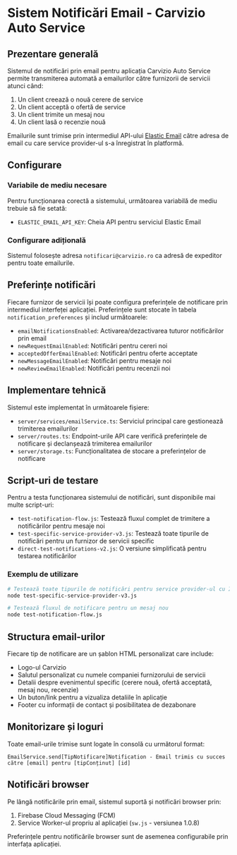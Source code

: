 # Sistem Notificări Email - Carvizio Auto Service

## Prezentare generală

Sistemul de notificări prin email pentru aplicația Carvizio Auto Service permite transmiterea automată a emailurilor către furnizorii de servicii atunci când:

1. Un client creează o nouă cerere de service
2. Un client acceptă o ofertă de service
3. Un client trimite un mesaj nou
4. Un client lasă o recenzie nouă

Emailurile sunt trimise prin intermediul API-ului [Elastic Email](https://elasticemail.com/) către adresa de email cu care service provider-ul s-a înregistrat în platformă.

## Configurare

### Variabile de mediu necesare

Pentru funcționarea corectă a sistemului, următoarea variabilă de mediu trebuie să fie setată:

- `ELASTIC_EMAIL_API_KEY`: Cheia API pentru serviciul Elastic Email

### Configurare adițională

Sistemul folosește adresa `notificari@carvizio.ro` ca adresă de expeditor pentru toate emailurile.

## Preferințe notificări

Fiecare furnizor de servicii își poate configura preferințele de notificare prin intermediul interfeței aplicației. Preferințele sunt stocate în tabela `notification_preferences` și includ următoarele:

- `emailNotificationsEnabled`: Activarea/dezactivarea tuturor notificărilor prin email
- `newRequestEmailEnabled`: Notificări pentru cereri noi
- `acceptedOfferEmailEnabled`: Notificări pentru oferte acceptate
- `newMessageEmailEnabled`: Notificări pentru mesaje noi
- `newReviewEmailEnabled`: Notificări pentru recenzii noi

## Implementare tehnică

Sistemul este implementat în următoarele fișiere:

- `server/services/emailService.ts`: Serviciul principal care gestionează trimiterea emailurilor
- `server/routes.ts`: Endpoint-urile API care verifică preferințele de notificare și declanșează trimiterea emailurilor
- `server/storage.ts`: Funcționalitatea de stocare a preferințelor de notificare

## Script-uri de testare

Pentru a testa funcționarea sistemului de notificări, sunt disponibile mai multe script-uri:

- `test-notification-flow.js`: Testează fluxul complet de trimitere a notificărilor pentru mesaje noi
- `test-specific-service-provider-v3.js`: Testează toate tipurile de notificări pentru un furnizor de servicii specific
- `direct-test-notifications-v2.js`: O versiune simplificată pentru testarea notificărilor

### Exemplu de utilizare

```bash
# Testează toate tipurile de notificări pentru service provider-ul cu ID 1
node test-specific-service-provider-v3.js

# Testează fluxul de notificare pentru un mesaj nou
node test-notification-flow.js
```

## Structura email-urilor

Fiecare tip de notificare are un șablon HTML personalizat care include:

- Logo-ul Carvizio
- Salutul personalizat cu numele companiei furnizorului de servicii
- Detalii despre evenimentul specific (cerere nouă, ofertă acceptată, mesaj nou, recenzie)
- Un buton/link pentru a vizualiza detaliile în aplicație
- Footer cu informații de contact și posibilitatea de dezabonare

## Monitorizare și loguri

Toate email-urile trimise sunt logate în consolă cu următorul format:

```
EmailService.send[TipNotificare]Notification - Email trimis cu succes către [email] pentru [tipConținut] [id]
```

## Notificări browser

Pe lângă notificările prin email, sistemul suportă și notificări browser prin:

1. Firebase Cloud Messaging (FCM)
2. Service Worker-ul propriu al aplicației (`sw.js` - versiunea 1.0.8)

Preferințele pentru notificările browser sunt de asemenea configurabile prin interfața aplicației.